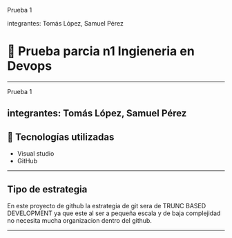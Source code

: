 Prueba 1

integrantes: Tomás López, Samuel Pérez
# 📌 Prueba parcia n1 Ingieneria en Devops
---
Prueba 1

integrantes: Tomás López, Samuel Pérez
---

## 📂 Tecnologías utilizadas
- Visual studio
- GitHub

---

## Tipo de estrategia
En este proyecto de github la estrategia de git sera de TRUNC BASED DEVELOPMENT ya que este al ser a pequeña escala y de baja complejidad no necesita mucha organizacion dentro del github.

---

